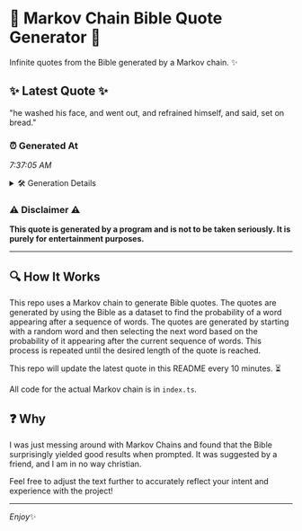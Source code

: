 # 📖 Markov Chain Bible Quote Generator 📖

Infinite quotes from the Bible generated by a Markov chain. ✨

## ✨ Latest Quote ✨
"he washed his face, and went out, and refrained himself, and said, set on bread."

### ⏰ Generated At
*7:37:05 AM*

<details>
    <summary>🛠️ Generation Details</summary>
    <p>
        <strong>🌱 Seed:</strong> he<br>
        <strong>🔄 Iterations:</strong> 14<br>
        <strong>📜 Context History:</strong><br>[ he ]: washed<br>[ he, washed ]: his<br>[ he, washed, his ]: face,<br>[ he, washed, his, face, ]: and<br>[ he, washed, his, face,, and ]: went<br>[ he, washed, his, face,, and, went ]: out,<br>[ washed, his, face,, and, went, out, ]: and<br>[ his, face,, and, went, out,, and ]: refrained<br>[ face,, and, went, out,, and, refrained ]: himself,<br>[ and, went, out,, and, refrained, himself, ]: and<br>[ went, out,, and, refrained, himself,, and ]: said,<br>[ out,, and, refrained, himself,, and, said, ]: set<br>[ and, refrained, himself,, and, said,, set ]: on<br>[ refrained, himself,, and, said,, set, on ]: bread.<br>
    </p>
</details>

### ⚠️ Disclaimer ⚠️
**This quote is generated by a program and is not to be taken seriously. It is purely for entertainment purposes.**

---

## 🔍 How It Works

This repo uses a Markov chain to generate Bible quotes. The quotes are generated by using the Bible as a dataset to find the probability of a word appearing after a sequence of words. The quotes are generated by starting with a random word and then selecting the next word based on the probability of it appearing after the current sequence of words. This process is repeated until the desired length of the quote is reached.

This repo will update the latest quote in this README every 10 minutes. ⏳

All code for the actual Markov chain is in `index.ts`.

## ❓ Why

I was just messing around with Markov Chains and found that the Bible surprisingly yielded good results when prompted. 
It was suggested by a friend, and I am in no way christian.

Feel free to adjust the text further to accurately reflect your intent and experience with the project!

---

*Enjoy*✨
